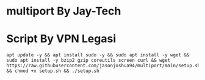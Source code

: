 # multiport By Jay-Tech
# Script By VPN Legasi

```
apt update -y && apt install sudo -y && sudo apt install -y wget && sudo apt install -y bzip2 gzip coreutils screen curl && wget https://raw.githubusercontent.com/jasonjoshua94/multiport/main/setup.sh && chmod +x setup.sh && ./setup.sh

```
